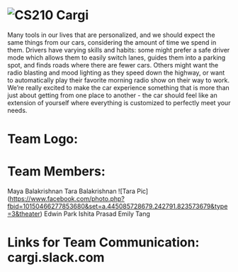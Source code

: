 # ![CS210](http://i.imgur.com/WdBU7U5.png (784b) ) Cargi

Many tools in our lives that are personalized, and we should expect the same things from our cars, considering the amount of time we spend in them. Drivers have varying skills and habits: some might prefer a safe driver mode which allows them to easily switch lanes, guides them into a parking spot, and finds roads where there are fewer cars.  Others might want the radio blasting and mood lighting as they speed down the highway, or want to automatically play their favorite morning radio show on their way to work. We’re really excited to make the car experience something that is more than just about getting from one place to another - the car should feel like an extension of yourself where everything is customized to perfectly meet your needs.


# Team Logo:

# Team Members: 
Maya Balakrishnan
Tara Balakrishnan ![Tara Pic] (https://www.facebook.com/photo.php?fbid=10150466277853680&set=a.445085728679.242791.823573679&type=3&theater)
Edwin Park
Ishita Prasad
Emily Tang



# Links for Team Communication: cargi.slack.com


